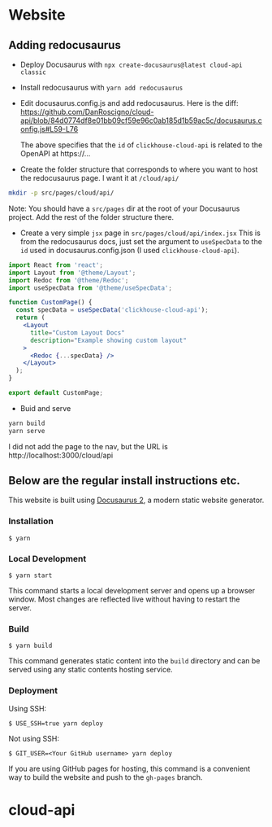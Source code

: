 # Website

## Adding redocusaurus

- Deploy Docusaurus with `npx create-docusaurus@latest cloud-api classic`
- Install redocusaurus with `yarn add redocusaurus`
- Edit docusaurus.config.js and add redocusaurus.  Here is the diff:
  https://github.com/DanRoscigno/cloud-api/blob/84d0774df8e01bb09cf59e96c0ab185d1b59ac5c/docusaurus.config.js#L59-L76

  The above specifies that the `id` of `clickhouse-cloud-api` is related to
  the OpenAPI at https://...

- Create the folder structure that corresponds to where you want to host the 
redocusaurus page.  I want it at `/cloud/api/`
```bash
mkdir -p src/pages/cloud/api/
```

Note: You should have a `src/pages` dir at the root of your Docusaurus project.  Add the rest of the folder structure there.
- Create a very simple `jsx` page in `src/pages/cloud/api/index.jsx` 
This is from the redocusaurus docs, just set the argument to `useSpecData` to
the `id` used in docusaurus.config.json (I used `clickhouse-cloud-api`).
```jsx
import React from 'react';
import Layout from '@theme/Layout';
import Redoc from '@theme/Redoc';
import useSpecData from '@theme/useSpecData';

function CustomPage() {
  const specData = useSpecData('clickhouse-cloud-api');
  return (
    <Layout
      title="Custom Layout Docs"
      description="Example showing custom layout"
    >
      <Redoc {...specData} />
    </Layout>
  );
}

export default CustomPage;
```
- Buid and serve
```bash
yarn build
yarn serve
```

I did not add the page to the nav, but the URL is http://localhost:3000/cloud/api


## Below are the regular install instructions etc.

This website is built using [Docusaurus 2](https://docusaurus.io/), a modern static website generator.

### Installation

```
$ yarn
```

### Local Development

```
$ yarn start
```

This command starts a local development server and opens up a browser window. Most changes are reflected live without having to restart the server.

### Build

```
$ yarn build
```

This command generates static content into the `build` directory and can be served using any static contents hosting service.

### Deployment

Using SSH:

```
$ USE_SSH=true yarn deploy
```

Not using SSH:

```
$ GIT_USER=<Your GitHub username> yarn deploy
```

If you are using GitHub pages for hosting, this command is a convenient way to build the website and push to the `gh-pages` branch.
# cloud-api
